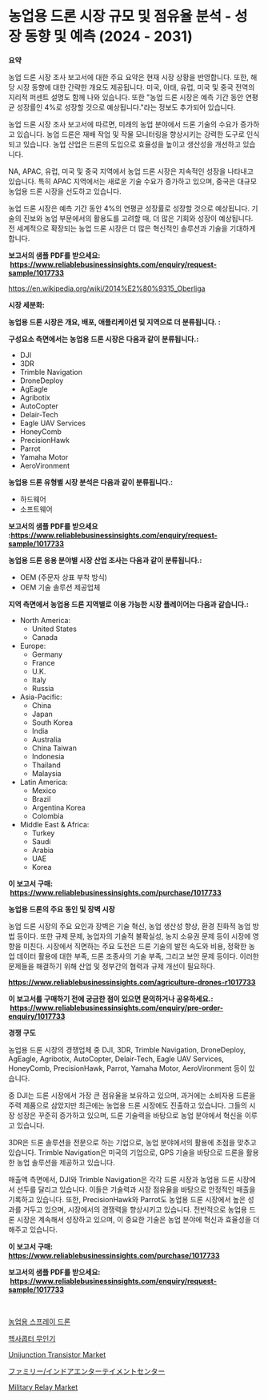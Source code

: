 <p><h1>농업용 드론 시장 규모 및 점유율 분석 - 성장 동향 및 예측 (2024 - 2031)</h1></p><p><strong>요약</strong></p>
<p><p>농업 드론 시장 조사 보고서에 대한 주요 요약은 현재 시장 상황을 반영합니다. 또한, 해당 시장 동향에 대한 간략한 개요도 제공됩니다. 미국, 아태, 유럽, 미국 및 중국 전역의 지리적 퍼센트 설명도 함께 나와 있습니다. 또한 "농업 드론 시장은 예측 기간 동안 연평균 성장률인 4%로 성장할 것으로 예상됩니다."라는 정보도 추가되어 있습니다.</p><p>농업 드론 시장 조사 보고서에 따르면, 미래의 농업 분야에서 드론 기술의 수요가 증가하고 있습니다. 농업 드론은 재배 작업 및 작물 모니터링을 향상시키는 강력한 도구로 인식되고 있습니다. 농업 산업은 드론의 도입으로 효율성을 높이고 생산성을 개선하고 있습니다.</p><p>NA, APAC, 유럽, 미국 및 중국 지역에서 농업 드론 시장은 지속적인 성장을 나타내고 있습니다. 특히 APAC 지역에서는 새로운 기술 수요가 증가하고 있으며, 중국은 대규모 농업용 드론 시장을 선도하고 있습니다.</p><p>농업 드론 시장은 예측 기간 동안 4%의 연평균 성장률로 성장할 것으로 예상됩니다. 기술의 진보와 농업 부문에서의 활용도를 고려할 때, 더 많은 기회와 성장이 예상됩니다. 전 세계적으로 확장되는 농업 드론 시장은 더 많은 혁신적인 솔루션과 기술을 기대하게 합니다.</p></p>
<p><strong>보고서의 샘플 PDF를 받으세요: &nbsp;<a href="https://www.reliablebusinessinsights.com/enquiry/request-sample/1017733">https://www.reliablebusinessinsights.com/enquiry/request-sample/1017733</a></strong></p>
<p><a href="https://en.wikipedia.org/wiki/2014%E2%80%9315_Oberliga">https://en.wikipedia.org/wiki/2014%E2%80%9315_Oberliga</a></p>
<p><strong>시장 세분화:</strong></p>
<p><strong> 농업용 드론 시장은 개요, 배포, 애플리케이션 및 지역으로 더 분류됩니다. :</strong></p>
<p><strong>구성요소 측면에서는 농업용 드론 시장은 다음과 같이 분류됩니다.:</strong></p>
<p><ul><li>DJI</li><li>3DR</li><li>Trimble Navigation</li><li>DroneDeploy</li><li>AgEagle</li><li>Agribotix</li><li>AutoCopter</li><li>Delair-Tech</li><li>Eagle UAV Services</li><li>HoneyComb</li><li>PrecisionHawk</li><li>Parrot</li><li>Yamaha Motor</li><li>AeroVironment</li></ul></p>
<p><strong> 농업용 드론 유형별 시장 분석은 다음과 같이 분류됩니다.:</strong></p>
<p><ul><li>하드웨어</li><li>소프트웨어</li></ul></p>
<p><strong>보고서의 샘플 PDF를 받으세요 :<a href="https://www.reliablebusinessinsights.com/enquiry/request-sample/1017733">https://www.reliablebusinessinsights.com/enquiry/request-sample/1017733</a></strong></p>
<p><strong> 농업용 드론 응용 분야별 시장 산업 조사는 다음과 같이 분류됩니다.:</strong></p>
<p><ul><li>OEM (주문자 상표 부착 방식)</li><li>OEM 기술 솔루션 제공업체</li></ul></p>
<p><strong>지역 측면에서 농업용 드론 지역별로 이용 가능한 시장 플레이어는 다음과 같습니다.:</strong></p>
<p><ul>
    <li>
        North America:
        <ul>
            <li>United States</li>
            <li>Canada</li>
        </ul>
    </li>
    <li>
        Europe:
        <ul>
            <li>Germany</li>
            <li>France</li>
            <li>U.K.</li>
            <li>Italy</li>
            <li>Russia</li>
        </ul>
    </li>
    <li>
        Asia-Pacific:
        <ul>
            <li>China</li>
            <li>Japan</li>
            <li>South Korea</li>
            <li>India</li>
            <li>Australia</li>
            <li>China Taiwan</li>
            <li>Indonesia</li>
            <li>Thailand</li>
            <li>Malaysia</li>
        </ul>
    </li>
    <li>
        Latin America:
        <ul>
            <li>Mexico</li>
            <li>Brazil</li>
            <li>Argentina Korea</li>
            <li>Colombia</li>
        </ul>
    </li>
    <li>
        Middle East & Africa:
        <ul>
            <li>Turkey</li>
            <li>Saudi</li>
            <li>Arabia</li>
            <li>UAE</li>
            <li>Korea</li>
        </ul>
    </li>
    </ul></p>
<p><strong>이 보고서 구매: &nbsp;<a href="https://www.reliablebusinessinsights.com/purchase/1017733">https://www.reliablebusinessinsights.com/purchase/1017733</a></strong></p>
<p><strong>농업용 드론의 주요 동인 및 장벽 시장</strong></p>
<p><p>농업 드론 시장의 주요 요인과 장벽은 기술 혁신, 농업 생산성 향상, 환경 친화적 농업 방법 등이다. 또한 규제 문제, 농업자의 기술적 불확실성, 농지 소유권 문제 등이 시장에 영향을 미친다. 시장에서 직면하는 주요 도전은 드론 기술의 발전 속도와 비용, 정확한 농업 데이터 활용에 대한 부족, 드론 조종사의 기술 부족, 그리고 보안 문제 등이다. 이러한 문제들을 해결하기 위해 산업 및 정부간의 협력과 규제 개선이 필요하다.</p></p>
<p><strong><a href="https://www.reliablebusinessinsights.com/agriculture-drones-r1017733">https://www.reliablebusinessinsights.com/agriculture-drones-r1017733</a></strong></p>
<p><strong>이 보고서를 구매하기 전에 궁금한 점이 있으면 문의하거나 공유하세요.: &nbsp;<a href="https://www.reliablebusinessinsights.com/enquiry/pre-order-enquiry/1017733">https://www.reliablebusinessinsights.com/enquiry/pre-order-enquiry/1017733</a></strong></p>
<p><strong>경쟁 구도</strong></p>
<p><p>농업용 드론 시장의 경쟁업체 중 DJI, 3DR, Trimble Navigation, DroneDeploy, AgEagle, Agribotix, AutoCopter, Delair-Tech, Eagle UAV Services, HoneyComb, PrecisionHawk, Parrot, Yamaha Motor, AeroVironment 등이 있습니다. </p><p>중 DJI는 드론 시장에서 가장 큰 점유율을 보유하고 있으며, 과거에는 소비자용 드론을 주력 제품으로 삼았지만 최근에는 농업용 드론 시장에도 진출하고 있습니다. 그들의 시장 성장은 꾸준히 증가하고 있으며, 드론 기술력을 바탕으로 농업 분야에서 혁신을 이루고 있습니다.</p><p>3DR은 드론 솔루션을 전문으로 하는 기업으로, 농업 분야에서의 활용에 초점을 맞추고 있습니다. Trimble Navigation은 미국의 기업으로, GPS 기술을 바탕으로 드론을 활용한 농업 솔루션을 제공하고 있습니다.</p><p>매출액 측면에서, DJI와 Trimble Navigation은 각각 드론 시장과 농업용 드론 시장에서 선두를 달리고 있습니다. 이들은 기술력과 시장 점유율을 바탕으로 안정적인 매출을 기록하고 있습니다. 또한, PrecisionHawk와 Parrot도 농업용 드론 시장에서 높은 성과를 거두고 있으며, 시장에서의 경쟁력을 향상시키고 있습니다. 전반적으로 농업용 드론 시장은 계속해서 성장하고 있으며, 이 중요한 기술은 농업 분야에 혁신과 효율성을 더해주고 있습니다.</p></p>
<p><strong>이 보고서 구매: &nbsp; <a href="https://www.reliablebusinessinsights.com/purchase/1017733">https://www.reliablebusinessinsights.com/purchase/1017733</a></strong></p>
<p><strong>보고서의 샘플 PDF를 받으세요: &nbsp;<a href="https://www.reliablebusinessinsights.com/enquiry/request-sample/1017733">https://www.reliablebusinessinsights.com/enquiry/request-sample/1017733</a></strong><strong></strong></p>
<p>&nbsp;</p>
<p><p><a href="https://github.com/rahat-gis/Market-Research-Report-List-1/blob/main/9127772159260.md">농업용 스프레이 드론</a></p><p><a href="https://github.com/johneahan44556754/Market-Research-Report-List-1/blob/main/4398423159261.md">헥사콥터 무인기</a></p><p><a href="https://github.com/mooaaztarek/Market-Research-Report-List-1/blob/main/unijunction-transistor-market.md">Unijunction Transistor Market</a></p><p><a href="https://github.com/CloydAbbott2023/Market-Research-Report-List-2/blob/main/8113081149546.md">ファミリー/インドアエンターテイメントセンター</a></p><p><a href="https://github.com/liliskanaya73/Market-Research-Report-List-1/blob/main/military-relay-market.md">Military Relay Market</a></p></p>